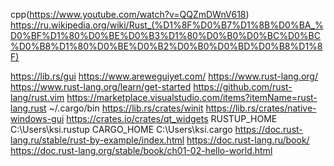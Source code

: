 cpp(https://www.youtube.com/watch?v=QQZmDWnV618)
https://ru.wikipedia.org/wiki/Rust_(%D1%8F%D0%B7%D1%8B%D0%BA_%D0%BF%D1%80%D0%BE%D0%B3%D1%80%D0%B0%D0%BC%D0%BC%D0%B8%D1%80%D0%BE%D0%B2%D0%B0%D0%BD%D0%B8%D1%8F)

https://lib.rs/gui
https://www.areweguiyet.com/
https://www.rust-lang.org/
https://www.rust-lang.org/learn/get-started
https://github.com/rust-lang/rust.vim
https://marketplace.visualstudio.com/items?itemName=rust-lang.rust
~/.cargo/bin
https://lib.rs/crates/winit
https://lib.rs/crates/native-windows-gui
https://crates.io/crates/qt_widgets
RUSTUP_HOME
C:\Users\ksi\.rustup
CARGO_HOME
C:\Users\ksi\.cargo
https://doc.rust-lang.ru/stable/rust-by-example/index.html
https://doc.rust-lang.ru/book/
https://doc.rust-lang.org/stable/book/ch01-02-hello-world.html
